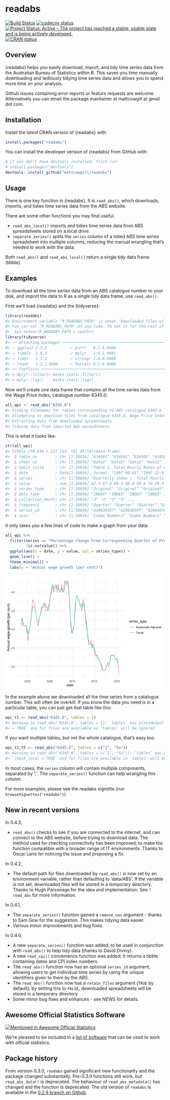 
<!-- README.md is generated from README.Rmd. Please edit that file -->

# readabs

<!-- badges: start -->

[![Build
Status](https://travis-ci.org/MattCowgill/readabs.svg?branch=master)](https://travis-ci.org/MattCowgill/readabs)
[![codecov
status](https://img.shields.io/codecov/c/github/mattcowgill/readabs.svg)](https://codecov.io/gh/MattCowgill/readabs)
[![Project Status: Active – The project has reached a stable, usable
state and is being actively
developed.](https://www.repostatus.org/badges/latest/active.svg)](https://www.repostatus.org/#active)
[![CRAN
status](https://www.r-pkg.org/badges/version/readabs)](https://cran.r-project.org/package=readabs)
<!-- badges: end -->

## Overview

{readabs} helps you easily download, import, and tidy time series data
from the Australian Bureau of Statistics within R. This saves you time
manually downloading and tediously tidying time series data and allows
you to spend more time on your analysis.

Github issues containing error reports or feature requests are welcome.
Alternatively you can email the package maintainer at mattcowgill at
gmail dot com.

## Installation

Install the latest CRAN version of {readabs} with:

``` r
install.packages("readabs")
```

You can install the developer version of {readabs} from GitHub with:

``` r
# if you don't have devtools installed, first run:
# install.packages("devtools")
devtools::install_github("mattcowgill/readabs")
```

## Usage

There is one key function in {readabs}. It is `read_abs()`, which
downloads, imports, and tidies time series data from the ABS website.

There are some other functions you may find useful.

  - `read_abs_local()` imports and tidies time series data from ABS
    spreadsheets stored on a local drive.
  - `separate_series()` splits the `series` column of a tidied ABS time
    series spreadsheet into multiple columns, reducing the manual
    wrangling that’s needed to work with the data.

Both `read_abs()` and `read_abs_local()` return a single tidy data frame
(tibble).

## Examples

To download all the time series data from an ABS catalogue number to
your disk, and import the data to R as a single tidy data frame, use
`read_abs()`.

First we’ll load {readabs} and the {tidyverse}:

``` r
library(readabs)
#> Environment variable 'R_READABS_PATH' is unset. Downloaded files will be saved in a temporary directory.
#> You can set 'R_READABS_PATH' at any time. To set it for the rest of this session, use
#>  Sys.setenv(R_READABS_PATH = <path>)
library(tidyverse)
#> ── Attaching packages ──────────────────────────────────────────────────────────────────────── tidyverse 1.3.0 ──
#> ✓ ggplot2 3.3.2          ✓ purrr   0.3.4.9000
#> ✓ tibble  3.0.3          ✓ dplyr   1.0.1.9001
#> ✓ tidyr   1.1.1          ✓ stringr 1.4.0.9000
#> ✓ readr   1.3.1.9000     ✓ forcats 0.5.0.9000
#> ── Conflicts ─────────────────────────────────────────────────────────────────────────── tidyverse_conflicts() ──
#> x dplyr::filter() masks stats::filter()
#> x dplyr::lag()    masks stats::lag()
```

Now we’ll create one data frame that contains all the time series data
from the Wage Price Index, catalogue number 6345.0:

``` r
all_wpi <- read_abs("6345.0")
#> Finding filenames for tables corresponding to ABS catalogue 6345.0
#> Attempting to download files from catalogue 6345.0, Wage Price Index, Australia
#> Extracting data from downloaded spreadsheets
#> Tidying data from imported ABS spreadsheets
```

This is what it looks like:

``` r
str(all_wpi)
#> tibble [58,834 × 12] (S3: tbl_df/tbl/data.frame)
#>  $ table_no        : chr [1:58834] "634501" "634501" "634501" "634501" ...
#>  $ sheet_no        : chr [1:58834] "Data1" "Data1" "Data1" "Data1" ...
#>  $ table_title     : chr [1:58834] "Table 1. Total Hourly Rates of Pay Excluding Bonuses: Sector, Original, Seasonally Adjusted and Trend" "Table 1. Total Hourly Rates of Pay Excluding Bonuses: Sector, Original, Seasonally Adjusted and Trend" "Table 1. Total Hourly Rates of Pay Excluding Bonuses: Sector, Original, Seasonally Adjusted and Trend" "Table 1. Total Hourly Rates of Pay Excluding Bonuses: Sector, Original, Seasonally Adjusted and Trend" ...
#>  $ date            : Date[1:58834], format: "1997-09-01" "1997-12-01" ...
#>  $ series          : chr [1:58834] "Quarterly Index ;  Total hourly rates of pay excluding bonuses ;  Australia ;  Private ;  All industries ;" "Quarterly Index ;  Total hourly rates of pay excluding bonuses ;  Australia ;  Private ;  All industries ;" "Quarterly Index ;  Total hourly rates of pay excluding bonuses ;  Australia ;  Private ;  All industries ;" "Quarterly Index ;  Total hourly rates of pay excluding bonuses ;  Australia ;  Private ;  All industries ;" ...
#>  $ value           : num [1:58834] 67.4 67.9 68.5 68.8 69.6 70 70.4 70.8 71.5 71.9 ...
#>  $ series_type     : chr [1:58834] "Original" "Original" "Original" "Original" ...
#>  $ data_type       : chr [1:58834] "INDEX" "INDEX" "INDEX" "INDEX" ...
#>  $ collection_month: chr [1:58834] "3" "3" "3" "3" ...
#>  $ frequency       : chr [1:58834] "Quarter" "Quarter" "Quarter" "Quarter" ...
#>  $ series_id       : chr [1:58834] "A2603039T" "A2603039T" "A2603039T" "A2603039T" ...
#>  $ unit            : chr [1:58834] "Index Numbers" "Index Numbers" "Index Numbers" "Index Numbers" ...
```

It only takes you a few lines of code to make a graph from your data:

``` r
all_wpi %>%
  filter(series == "Percentage Change From Corresponding Quarter of Previous Year ;  Australia ;  Total hourly rates of pay excluding bonuses ;  Private and Public ;  All industries ;",
         !is.na(value)) %>%
  ggplot(aes(x = date, y = value, col = series_type)) +
  geom_line() +
  theme_minimal() +
  labs(y = "Annual wage growth (per cent)")
```

![](man/figures/README-all-in-one-example-1.png)<!-- -->

In the example above we downloaded all the time series from a catalogue
number. This will often be overkill. If you know the data you need is in
a particular table, you can just get that table like this:

``` r
wpi_t1 <- read_abs("6345.0", tables = 1)
#> Warning in read_abs("6345.0", tables = 1): `tables` was providedyet `check_local
#> = TRUE` and fst files are available so `tables` will be ignored.
```

If you want multiple tables, but not the whole catalogue, that’s easy
too:

``` r
wpi_t1_t5 <- read_abs("6345.0", tables = c("1", "5a"))
#> Warning in read_abs("6345.0", tables = c("1", "5a")): `tables` was providedyet
#> `check_local = TRUE` and fst files are available so `tables` will be ignored.
```

In most cases, the `series` column will contain multiple components,
separated by ‘;’. The `separate_series()` function can help wrangling
this column.

For more examples, please see the readabs vignette (run
`browseVignettes("readabs")`).

## New in recent versions

In 0.4.3,

  - `read_abs()` checks to see if you are connected to the internet, and
    can connect to the ABS website, before trying to download data. The
    method used for checking connectivity has been improved, to make the
    function compatible with a broader range of IT environments. Thanks
    to Oscar Lane for noticing the issue and proposing a fix.

In 0.4.2,

  - The default path for files downloaded by `read_abs()` is now set by
    an environment variable, rather than defaulting to ‘data/ABS’. If
    the variable is not set, downloaded files will be stored in a
    temporary directory. Thanks to Hugh Parsonage for the idea and
    implementation. See `?read_abs` for more information.

In 0.4.1,

  - The `separate_series()` function gained a `remove_nas` argument -
    thanks to Sam Gow for the suggestion. This makes tidying data
    easier.
  - Various minor improvements and bug fixes.

In 0.4.0,

  - A new `separate_series()` function was added, to be used in
    conjunction with `read_abs()` to help tidy data (thanks to David
    Diviny).
  - A new `read_cpi()` convenience function was added; it returns a
    tibble containing dates and CPI index numbers.
  - The `read_abs()` function now has an optional `series_id` argument,
    allowing users to get individual time series by using the unique
    identifiers given to them by the ABS.
  - The `read_abs()` function now has a `retain_files` argument (`TRUE`
    by default); by setting this to `FALSE`, downloaded spreadsheets
    will be stored in a temporary directory
  - Some minor bug fixes and enhances - see NEWS for details.

## Awesome Official Statistics Software

[![Mentioned in Awesome Official
Statistics](https://awesome.re/mentioned-badge.svg)](https://github.com/SNStatComp/awesome-official-statistics-software)

We’re pleased to be included in a [list of
software](https://github.com/SNStatComp/awesome-official-statistics-software)
that can be used to work with official statistics.

## Package history

From version 0.3.0, `readabs` gained significant new functionality and
the package changed substantially. Pre-0.3.0 functions still work, but
`read_abs_data()` is deprecated. The behaviour of `read_abs_metadata()`
has changed and the function is deprecated. The old version of `readabs`
is available in the [0.2.9 branch on
Github](https://github.com/MattCowgill/readabs/tree/0.2.9).
